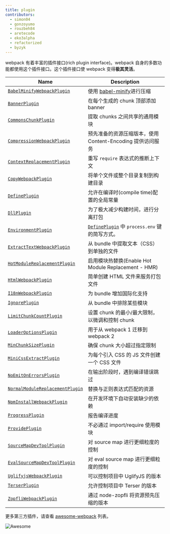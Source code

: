 ```yaml
---
title: plugin
contributors:
  - simon04
  - gonzoyumo
  - rouzbeh84
  - aretecode
  - eko3alpha
  - refactorized
  - byzyk
---
```


webpack 有着丰富的插件接口(rich plugin interface)。webpack 自身的多数功能都使用这个插件接口。这个插件接口使 webpack 变得**极其灵活**。

Name                                                     | Description
-------------------------------------------------------- | -----------
[`BabelMinifyWebpackPlugin`](/plugins/babel-minify-webpack-plugin) | 使用 [babel-minify](https://github.com/babel/minify)进行压缩
[`BannerPlugin`](/plugins/banner-plugin)                 | 在每个生成的 chunk 顶部添加 banner
[`CommonsChunkPlugin`](/plugins/commons-chunk-plugin)    | 提取 chunks 之间共享的通用模块
[`CompressionWebpackPlugin`](/plugins/compression-webpack-plugin) | 预先准备的资源压缩版本，使用 Content-Encoding 提供访问服务
[`ContextReplacementPlugin`](/plugins/context-replacement-plugin) | 重写 `require` 表达式的推断上下文
[`CopyWebpackPlugin`](/plugins/copy-webpack-plugin) | 将单个文件或整个目录复制到构建目录
[`DefinePlugin`](/plugins/define-plugin)           | 允许在编译时(compile time)配置的全局常量
[`DllPlugin`](/plugins/dll-plugin)                 | 为了极大减少构建时间，进行分离打包
[`EnvironmentPlugin`](/plugins/environment-plugin) | [`DefinePlugin`](./define-plugin) 中 `process.env` 键的简写方式。
[`ExtractTextWebpackPlugin`](/plugins/extract-text-webpack-plugin) | 从 bundle 中提取文本（CSS）到单独的文件
[`HotModuleReplacementPlugin`](/plugins/hot-module-replacement-plugin) | 启用模块热替换(Enable Hot Module Replacement - HMR)
[`HtmlWebpackPlugin`](/plugins/html-webpack-plugin)          | 简单创建 HTML 文件来服务打包文件
[`I18nWebpackPlugin`](/plugins/i18n-webpack-plugin)          | 为 bundle 增加国际化支持
[`IgnorePlugin`](/plugins/ignore-plugin)  | 从 bundle 中排除某些模块
[`LimitChunkCountPlugin`](/plugins/limit-chunk-count-plugin) | 设置 chunk 的最小/最大限制，以微调和控制 chunk
[`LoaderOptionsPlugin`](/plugins/loader-options-plugin)      | 用于从 webpack 1 迁移到 webpack 2
[`MinChunkSizePlugin`](/plugins/min-chunk-size-plugin)       | 确保 chunk 大小超过指定限制
[`MiniCssExtractPlugin`](/plugins/mini-css-extract-plugin)       | 为每个引入 CSS 的 JS 文件创建一个 CSS 文件
[`NoEmitOnErrorsPlugin`](/configuration/optimization/#optimization-noemitonerrors)  | 在输出阶段时，遇到编译错误跳过
[`NormalModuleReplacementPlugin`](/plugins/normal-module-replacement-plugin) | 替换与正则表达式匹配的资源
[`NpmInstallWebpackPlugin`](/plugins/npm-install-webpack-plugin) | 在开发环境下自动安装缺少的依赖
[`ProgressPlugin`](/plugins/progress-plugin) | 报告编译进度
[`ProvidePlugin`](/plugins/provide-plugin) | 不必通过 import/require 使用模块
[`SourceMapDevToolPlugin`](/plugins/source-map-dev-tool-plugin)  | 对 source map 进行更细粒度的控制
[`EvalSourceMapDevToolPlugin`](/plugins/eval-source-map-dev-tool-plugin)  | 对 eval source map 进行更细粒度的控制
[`UglifyjsWebpackPlugin`](/plugins/uglifyjs-webpack-plugin)      | 可以控制项目中 UglifyJS 的版本
[`TerserPlugin`](/plugins/terser-webpack-plugin) | 允许控制项目中 Terser 的版本
[`ZopfliWebpackPlugin`](/plugins/zopfli-webpack-plugin) | 通过 node-zopfli 将资源预先压缩的版本

更多第三方插件，请查看 [awesome-webpack](https://github.com/webpack-contrib/awesome-webpack#webpack-plugins) 列表。

![Awesome](../assets/awesome-badge.svg)
